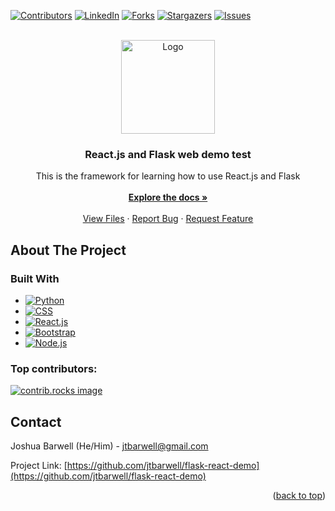 <!-- Improved compatibility of back to top link: See: https://github.com/othneildrew/Best-README-Template/pull/73 -->
<a id="readme-top"></a>
<!--
*** Thanks for checking out the Best-README-Template. If you have a suggestion
*** that would make this better, please fork the repo and create a pull request
*** or simply open an issue with the tag "enhancement".
*** Don't forget to give the project a star!
*** Thanks again! Now go create something AMAZING! :D
-->



<!-- PROJECT SHIELDS -->
<!--
*** I'm using markdown "reference style" links for readability.
*** Reference links are enclosed in brackets [ ] instead of parentheses ( ).
*** See the bottom of this document for the declaration of the reference variables
*** for contributors-url, forks-url, etc. This is an optional, concise syntax you may use.
*** https://www.markdownguide.org/basic-syntax/#reference-style-links
-->
[![Contributors][contributors-shield]][contributors-url]
[![LinkedIn][linkedin-shield]][linkedin-url]
[![Forks][forks-shield]][forks-url]
[![Stargazers][stars-shield]][stars-url]
[![Issues][issues-shield]][issues-url]



<!-- PROJECT LOGO -->
<br />
<div align="center">
  <a href="https://github.com/jtbarwell/test-repo">
    <img src="backend/public/logo512.png" alt="Logo" width="150" height="150">
  </a>

<h3 align="center">React.js and Flask web demo test</h3>

  <p align="center">
    This is the framework for learning how to use React.js and Flask <br />
    <br />
    <a href="https://github.com/jtbarwell/test-repo"><strong>Explore the docs »</strong></a>
    <br />
    <br />
    <a href="https://github.com/jtbarwell/test-repo">View Files</a>
    &middot;
    <a href="https://github.com/jtbarwell/test-repo/issues/new?labels=bug&template=bug-report---.md">Report Bug</a>
    &middot;
    <a href="https://github.com/jtbarwell/test-repo/issues/new?labels=enhancement&template=feature-request---.md">Request Feature</a>
  </p>
</div>



<!-- TABLE OF CONTENTS -->
<!-- <details>
  <summary>Table of Contents</summary>
  <ol>
    <li>
      <a href="#about-the-project">About The Project</a>
      <ul>
        <li><a href="#built-with">Built With</a></li>
      </ul>
    </li>
    <li>
      <a href="#getting-started">Getting Started</a>
      <ul>
        <li><a href="#prerequisites">Prerequisites</a></li>
        <li><a href="#installation">Installation</a></li>
      </ul>
    </li>
    <li><a href="#usage">Usage</a></li>
    <li><a href="#roadmap">Roadmap</a></li>
    <li><a href="#contributing">Contributing</a></li>
    <li><a href="#license">License</a></li>
    <li><a href="#contact">Contact</a></li>
    <li><a href="#acknowledgments">Acknowledgments</a></li>
  </ol>
</details> -->



<!-- ABOUT THE PROJECT -->
## About The Project

<!-- [![Product Name Screen Shot][product-screenshot]](https://example.com) -->




### Built With

* [![Python][Python]][Python-url]
* [![CSS][CSS]][CSS-url]
* [![React.js][React.js]][React-url]
* [![Bootstrap][Bootstrap.com]][Bootstrap-url]
* [![Node.js][Node.js]][Node-url]



<!-- USAGE EXAMPLES -->
<!-- ## Usage

Use this space to show useful examples of how a project can be used. Additional screenshots, code examples and demos work well in this space. You may also link to more resources.

_For more examples, please refer to the [Documentation](https://example.com)_ -->

### Top contributors:

<a href="https://github.com/jtbarwell/flask-react-demo/graphs/contributors">
  <img src="https://contrib.rocks/image?repo=jtbarwell/flask-react-demo" alt="contrib.rocks image" />
</a>

<!-- CONTACT -->
## Contact

Joshua Barwell (He/Him) - jtbarwell@gmail.com

Project Link: [https://github.com/jtbarwell/flask-react-demo](https://github.com/jtbarwell/flask-react-demo)

<p align="right">(<a href="#readme-top">back to top</a>)</p>



<!-- ACKNOWLEDGMENTS -->
<!-- ## Acknowledgments

* []()
* []()
* []()

<p align="right">(<a href="#readme-top">back to top</a>)</p> -->



<!-- MARKDOWN LINKS & IMAGES -->
<!-- https://www.markdownguide.org/basic-syntax/#reference-style-links -->
<!-- https://github.com/inttter/md-badges?tab=readme-ov-file -->
[contributors-shield]: https://img.shields.io/github/contributors/jtbarwell/test-repo.svg?style=for-the-badge
[contributors-url]: https://github.com/jtbarwell/test-repo/graphs/contributors
[forks-shield]: https://img.shields.io/github/forks/jtbarwell/test-repo.svg?style=for-the-badge
[forks-url]: https://github.com/jtbarwell/test-repo/network/members
[stars-shield]: https://img.shields.io/github/stars/jtbarwell/test-repo.svg?style=for-the-badge
[stars-url]: https://github.com/jtbarwell/test-repo/stargazers
[issues-shield]: https://img.shields.io/github/issues/jtbarwell/test-repo.svg?style=for-the-badge
[issues-url]: https://github.com/jtbarwell/test-repo/issues
[license-shield]: https://img.shields.io/github/license/jtbarwell/test-repo.svg?style=for-the-badge
[license-url]: https://github.com/jtbarwell/test-repo/blob/master/LICENSE.txt
[linkedin-shield]: https://img.shields.io/badge/-LinkedIn-black.svg?style=for-the-badge&logo=linkedin&colorB=555
[linkedin-url]: https://linkedin.com/in/joshuabarwell
[product-screenshot]: images/screenshot.png

[Python-url]: https://python.org
[Python]: https://img.shields.io/badge/python-295478?style=for-the-badge&logo=python&logoColor=white

[Pandas]: https://img.shields.io/badge/pandas-140853?style=for-the-badge&logo=pandas&logoColor=white
[Pandas-url]: https://pandas.pydata.org/

[Microsoft SQL Server]: https://custom-icon-badges.demolab.com/badge/Microsoft%20SQL%20Server-CC2927?logo=mssqlserver-white&logoColor=white
[MSSQL-url]: https://microsoft.com/en-ca/sql-server

[React.js]: https://img.shields.io/badge/React-20232A?style=for-the-badge&logo=react&logoColor=61DAFB
[React-url]: https://reactjs.org/

[Bootstrap.com]: https://img.shields.io/badge/Bootstrap-563D7C?style=for-the-badge&logo=bootstrap&logoColor=white
[Bootstrap-url]: https://getbootstrap.com

[CSS]: https://img.shields.io/badge/css-246fa6?style=for-the-badge&logo=css&logoColor=white
[CSS-url]: https://www.w3.org/Style/CSS/Overview.en.html

[Node.js]: https://img.shields.io/badge/node.js-339933?style=for-the-badge&logo=Node.js&logoColor=white
[Node-url]: https://nodejs.org/